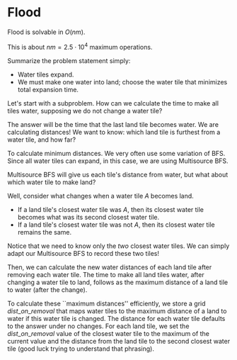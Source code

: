 # Flood

Flood is solvable in $O(nm)$.

This is about $nm = 2.5\cdot 10^4$ maximum operations.

Summarize the problem statement simply:

- Water tiles expand.
- We must make one water into land; choose the water tile that minimizes total expansion time.

Let's start with a subproblem. How can we calculate the time to make all tiles water, supposing we do not change a water tile?

The answer will be the time that the last land tile becomes water. We are calculating distances! We want to know: which land tile is furthest from a water tile, and how far?

To calculate minimum distances. We very often use some variation of BFS. Since all water tiles can expand, in this case, we are using Multisource BFS.

Multisource BFS will give us each tile's distance from water, but what about which water tile to make land?

Well, consider what changes when a water tile $A$ becomes land.

- If a land tile's closest water tile was $A$, then its closest water tile becomes what was its second closest water tile.
- If a land tile's closest water tile was not $A$, then its closest water tile remains the same.

Notice that we need to know only the *two* closest water tiles. We can simply adapt our Multisource BFS to record these two tiles!

Then, we can calculate the new water distances of each land tile after removing each water tile. The time to make all land tiles water, after changing a water tile to land, follows as the maximum distance of a land tile to water (after the change).

To calculate these ``maximum distances'' efficiently, we store a grid $dist\_on\_removal$ that maps water tiles to the maximum distance of a land to water if this water tile is changed. The distance for each water tile defaults to the answer under no changes. For each land tile, we set the $dist\_on\_removal$ value of the closest water tile to the maximum of the current value and the distance from the land tile to the second closest water tile (good luck trying to understand that phrasing).
